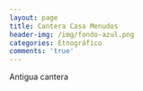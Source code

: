 ```yaml
---
layout: page
title: Cantera Casa Menudos
header-img: /img/fondo-azul.png
categories: Etnográfico
comments: 'true'
---
```



Antigua cantera

<div class="photo-gallery">
<ul>
</ul>
</div>
